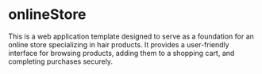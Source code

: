 # onlineStore
This is a web application template designed to serve as a foundation for an online store specializing in hair products. It provides a user-friendly interface for browsing products, adding them to a shopping cart, and completing purchases securely.
